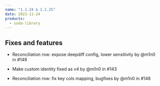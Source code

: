 ```yaml
---
name: "1.1.24 & 1.1.25"
date: 2023-11-24
products:
  - soda-library
---
```


## Fixes and features

* Reconciliation row: expose deepdiff config, lower sensitivity by @m1n0 in #149

* Make custom identity fixed as v4 by @m1n0 in #143
* Reconciliation row: fix key cols mapping, bugfixes by @m1n0 in #148